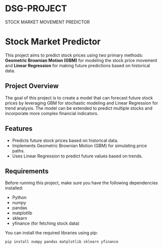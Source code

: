 # DSG-PROJECT
STOCK MARKET MOVEMENT PREDICTOR
# Stock Market Predictor

This project aims to predict stock prices using two primary methods: **Geometric Brownian Motion (GBM)** for modeling the stock price movement and **Linear Regression** for making future predictions based on historical data.

## Project Overview

The goal of this project is to create a model that can forecast future stock prices by leveraging GBM for stochastic modeling and Linear Regression for trend analysis. The model can be extended to predict multiple stocks and incorporate more complex financial indicators.

## Features
- Predicts future stock prices based on historical data.
- Implements Geometric Brownian Motion (GBM) for simulating price paths.
- Uses Linear Regression to predict future values based on trends.

## Requirements

Before running this project, make sure you have the following dependencies installed:

- Python 
- numpy
- pandas
- matplotlib
- sklearn
- yfinance (for fetching stock data)

You can install the required libraries using pip:

```bash
pip install numpy pandas matplotlib sklearn yfinance

